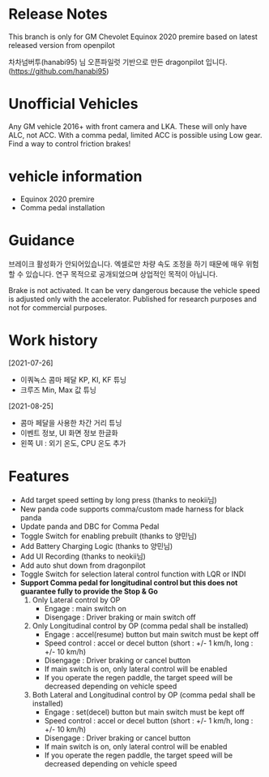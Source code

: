 # Release Notes

This branch is only for GM Chevolet Equinox 2020 premire based on latest released version from openpilot

차차넘버투(hanabi95) 님 오픈파일럿 기반으로 만든 dragonpilot 입니다. (https://github.com/hanabi95)

# Unofficial Vehicles
Any GM vehicle 2016+ with front camera and LKA. These will only have ALC, not ACC. With a comma pedal, limited ACC is possible using Low gear. Find a way to control friction brakes!

# vehicle information

- Equinox 2020 premire
- Comma pedal installation

# Guidance

브레이크 활성화가 안되어있습니다. 
엑셀로만 차량 속도 조정을 하기 때문에 매우 위험할 수 있습니다. 
연구 목적으로 공개되었으며 상업적인 목적이 아닙니다. 

Brake is not activated.
It can be very dangerous because the vehicle speed is adjusted only with the accelerator.
Published for research purposes and not for commercial purposes.

# Work history

[2021-07-26]
  - 이쿼녹스 콤마 페달 KP, KI, KF 튜닝
  - 크루즈 Min, Max 값 튜닝
  
[2021-08-25]
  - 콤마 페달을 사용한 차간 거리 튜닝
  - 이벤트 정보, UI 화면 정보 한글화
  - 왼쪽 UI : 외기 온도, CPU 온도 추가
  
# Features

  - Add target speed setting by long press (thanks to neokii님)
  - New panda code supports comma/custom made harness for black panda
  - Update panda and DBC for Comma Pedal
  - Toggle Switch for enabling prebuilt (thanks to 양민님)
  - Add Battery Charging Logic (thanks to 양민님)
  - Add UI Recording (thanks to neokii님)
  - Add auto shut down from dragonpilot
  - Toggle Switch for selection lateral control function with LQR or INDI
  - <b>Support Comma pedal for longitudinal control but this does not guarantee fully to provide the Stop & Go </b>
    1) Only Lateral control by OP
       - Engage : main switch on
       - Disengage : Driver braking or main switch off
    2) Only Longitudinal control by OP (comma pedal shall be installed)
       - Engage : accel(resume) button but main switch must be kept off
       - Speed control : accel or decel button (short : +/- 1 km/h, long : +/- 10 km/h)
       - Disengage : Driver braking or cancel button
       - If main switch is on, only lateral control will be enabled
       - If you operate the regen paddle, the target speed will be decreased depending on vehicle speed
    3) Both Lateral and Longitudinal control by OP (comma pedal shall be installed)
       - Engage : set(decel) button but main switch must be kept off
       - Speed control : accel or decel button (short : +/- 1 km/h, long : +/- 10 km/h)
       - Disengage : Driver braking or cancel button
       - If main switch is on, only lateral control will be enabled
       - If you operate the regen paddle, the target speed will be decreased depending on vehicle speed
